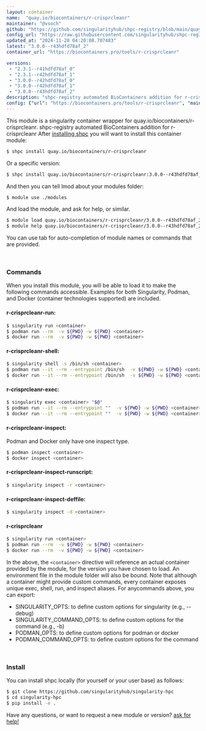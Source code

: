 ```yaml
---
layout: container
name:  "quay.io/biocontainers/r-crisprcleanr"
maintainer: "@vsoch"
github: "https://github.com/singularityhub/shpc-registry/blob/main/quay.io/biocontainers/r-crisprcleanr/container.yaml"
config_url: "https://raw.githubusercontent.com/singularityhub/shpc-registry/main/quay.io/biocontainers/r-crisprcleanr/container.yaml"
updated_at: "2024-11-28 04:20:08.707483"
latest: "3.0.0--r43hdfd78af_2"
container_url: "https://biocontainers.pro/tools/r-crisprcleanr"

versions:
 - "2.3.1--r41hdfd78af_0"
 - "2.3.1--r42hdfd78af_1"
 - "3.0.0--r42hdfd78af_0"
 - "3.0.0--r42hdfd78af_1"
 - "3.0.0--r43hdfd78af_2"
description: "shpc-registry automated BioContainers addition for r-crisprcleanr"
config: {"url": "https://biocontainers.pro/tools/r-crisprcleanr", "maintainer": "@vsoch", "description": "shpc-registry automated BioContainers addition for r-crisprcleanr", "latest": {"3.0.0--r43hdfd78af_2": "sha256:b72ef583ecbc419f021f02dedc9adc835a29eab482bf4275a23c577b08f4be3f"}, "tags": {"2.3.1--r41hdfd78af_0": "sha256:6b6ac5be02b266bb7f645cea235f7a97abe00c8203424730de1dd04e54128eb1", "2.3.1--r42hdfd78af_1": "sha256:2bd10491471084d969f258316680bb9c93a3fcd16276e9b6ae4de8f5d590ad7e", "3.0.0--r42hdfd78af_0": "sha256:b9e21664b6e4cca1c13dda84622887e269cb5c39760bbcb84fa32bd49873d21b", "3.0.0--r42hdfd78af_1": "sha256:338862ffb97d96c21a241d802258f5f4a535c264bfbce6df6c8cc0380ad33df8", "3.0.0--r43hdfd78af_2": "sha256:b72ef583ecbc419f021f02dedc9adc835a29eab482bf4275a23c577b08f4be3f"}, "docker": "quay.io/biocontainers/r-crisprcleanr"}
---
```


This module is a singularity container wrapper for quay.io/biocontainers/r-crisprcleanr.
shpc-registry automated BioContainers addition for r-crisprcleanr
After [installing shpc](#install) you will want to install this container module:


```bash
$ shpc install quay.io/biocontainers/r-crisprcleanr
```

Or a specific version:

```bash
$ shpc install quay.io/biocontainers/r-crisprcleanr:3.0.0--r43hdfd78af_2
```

And then you can tell lmod about your modules folder:

```bash
$ module use ./modules
```

And load the module, and ask for help, or similar.

```bash
$ module load quay.io/biocontainers/r-crisprcleanr/3.0.0--r43hdfd78af_2
$ module help quay.io/biocontainers/r-crisprcleanr/3.0.0--r43hdfd78af_2
```

You can use tab for auto-completion of module names or commands that are provided.

<br>

### Commands

When you install this module, you will be able to load it to make the following commands accessible.
Examples for both Singularity, Podman, and Docker (container technologies supported) are included.

#### r-crisprcleanr-run:

```bash
$ singularity run <container>
$ podman run --rm  -v ${PWD} -w ${PWD} <container>
$ docker run --rm  -v ${PWD} -w ${PWD} <container>
```

#### r-crisprcleanr-shell:

```bash
$ singularity shell -s /bin/sh <container>
$ podman run --it --rm --entrypoint /bin/sh  -v ${PWD} -w ${PWD} <container>
$ docker run --it --rm --entrypoint /bin/sh  -v ${PWD} -w ${PWD} <container>
```

#### r-crisprcleanr-exec:

```bash
$ singularity exec <container> "$@"
$ podman run --it --rm --entrypoint ""  -v ${PWD} -w ${PWD} <container> "$@"
$ docker run --it --rm --entrypoint ""  -v ${PWD} -w ${PWD} <container> "$@"
```

#### r-crisprcleanr-inspect:

Podman and Docker only have one inspect type.

```bash
$ podman inspect <container>
$ docker inspect <container>
```

#### r-crisprcleanr-inspect-runscript:

```bash
$ singularity inspect -r <container>
```

#### r-crisprcleanr-inspect-deffile:

```bash
$ singularity inspect -d <container>
```



#### r-crisprcleanr

```bash
$ singularity run <container>
$ podman run --rm  -v ${PWD} -w ${PWD} <container>
$ docker run --rm  -v ${PWD} -w ${PWD} <container>
```


In the above, the `<container>` directive will reference an actual container provided
by the module, for the version you have chosen to load. An environment file in the
module folder will also be bound. Note that although a container
might provide custom commands, every container exposes unique exec, shell, run, and
inspect aliases. For anycommands above, you can export:

 - SINGULARITY_OPTS: to define custom options for singularity (e.g., --debug)
 - SINGULARITY_COMMAND_OPTS: to define custom options for the command (e.g., -b)
 - PODMAN_OPTS: to define custom options for podman or docker
 - PODMAN_COMMAND_OPTS: to define custom options for the command

<br>

### Install

You can install shpc locally (for yourself or your user base) as follows:

```bash
$ git clone https://github.com/singularityhub/singularity-hpc
$ cd singularity-hpc
$ pip install -e .
```

Have any questions, or want to request a new module or version? [ask for help!](https://github.com/singularityhub/singularity-hpc/issues)